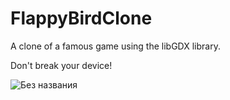 # FlappyBirdClone

A clone of a famous game using the libGDX library.

Don't break your device!

![Без названия](https://user-images.githubusercontent.com/97456931/213018495-48f28b75-8e14-4a88-909d-2353fed67011.jpg)

